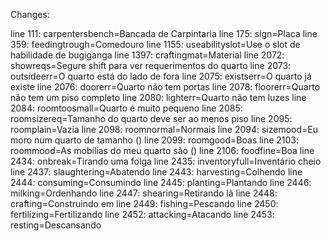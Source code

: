 Changes:

line 111: carpentersbench=Bancada de Carpintaria
line 175: sign=Placa
line 359: feedingtrough=Comedouro
line 1155: useabilityslot=Use o slot de habilidade de bugiganga
line 1397: craftingmat=Material
line 2072: showreqs=Segure shift para ver requerimentos do quarto
line 2073: outsideerr=O quarto está do lado de fora 
line 2075: existserr=O quarto já existe
line 2076: doorerr=Quarto não tem portas
line 2078: floorerr=Quarto não tem um piso completo
line 2080: lighterr=Quarto não tem luzes
line 2084: roomtoosmall=Quarto é muito pequeno
line 2085: roomsizereq=Tamanho do quarto deve ser ao menos <size> piso
line 2095: roomplain=Vazia
line 2098: roomnormal=Normais
line 2094: sizemood=Eu moro num quarto <size> de tamanho (<value>)
line 2099: roomgood=Boas
line 2103: roommood=As mobílias do meu quarto são <quality> (<value>)
line 2106: foodfine=Boa
line 2434: onbreak=Tirando uma folga
line 2435: inventoryfull=Inventário cheio
line 2437: slaughtering=Abatendo <target>
line 2443: harvesting=Colhendo <target>
line 2444: consuming=Consumindo <item>
line 2445: planting=Plantando <item>
line 2446: milking=Ordenhando <target>
line 2447: shearing=Retirando lã <target>
line 2448: crafting=Construindo <item> em <target>
line 2449: fishing=Pescando
line 2450: fertilizing=Fertilizando <target>
line 2452: attacking=Atacando <target>
line 2453: resting=Descansando
